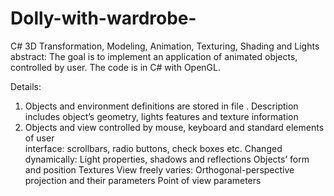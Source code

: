 # Dolly-with-wardrobe-
C# 3D Transformation, Modeling, Animation, Texturing, Shading and Lights
abstract:
The goal is to implement an application of animated objects, controlled by user.
The code is in C# with OpenGL.

Details:
   1.  Objects and environment definitions are stored in file .
      Description includes object’s geometry, lights features and texture information
   2. Objects and view controlled by mouse, keyboard and standard elements of user   
          interface: scrollbars, radio buttons, check boxes etc. 
       Changed dynamically:
          Light properties, shadows and reflections
          Objects’ form and position
          Textures
       View freely varies: 
           Orthogonal-perspective projection and their parameters
           Point of view parameters
